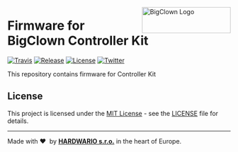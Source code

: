 <a href="https://www.bigclown.com/"><img src="https://bigclown.sirv.com/logo.png" width="200" height="59" alt="BigClown Logo" align="right"></a>

# Firmware for BigClown Controller Kit

[![Travis](https://img.shields.io/travis/bigclownlabs/bcf-kit-wireless-controller/master.svg)](https://travis-ci.org/bigclownlabs/bcf-kit-wireless-controller)
[![Release](https://img.shields.io/github/release/bigclownlabs/bcf-kit-wireless-controller.svg)](https://github.com/bigclownlabs/bcf-kit-wireless-controller/releases)
[![License](https://img.shields.io/github/license/bigclownlabs/bcf-kit-wireless-controller.svg)](https://github.com/bigclownlabs/bcf-kit-wireless-controller/blob/master/LICENSE)
[![Twitter](https://img.shields.io/twitter/follow/BigClownLabs.svg?style=social&label=Follow)](https://twitter.com/BigClownLabs)

This repository contains firmware for Controller Kit


## License

This project is licensed under the [MIT License](https://opensource.org/licenses/MIT/) - see the [LICENSE](LICENSE) file for details.

---

Made with &#x2764;&nbsp; by [**HARDWARIO s.r.o.**](https://www.hardwario.com/) in the heart of Europe.
